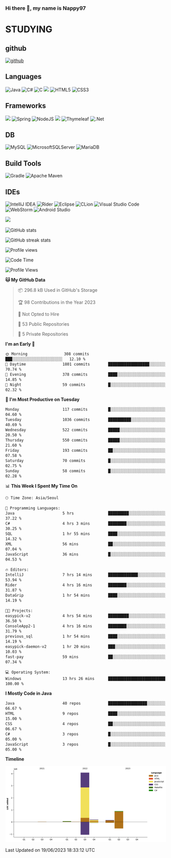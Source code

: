 ### Hi there 👋, my name is Nappy97

# STUDYING
## github
[<img src='https://cdn.jsdelivr.net/npm/simple-icons@3.0.1/icons/github.svg' alt='github' height='40'>](https://github.com/Nappy97)  

## Languages
![Java](https://img.shields.io/badge/java-%23ED8B00.svg?style=for-the-badge&logo=java&logoColor=white) ![C#](https://img.shields.io/badge/c%23-%23239120.svg?style=for-the-badge&logo=c-sharp&logoColor=white) ![C](https://img.shields.io/badge/c-%2300599C.svg?style=for-the-badge&logo=c&logoColor=white) <img src="https://img.shields.io/badge/javascript-F7DF1E?style=for-the-badge&logo=javascript&logoColor=black"> ![HTML5](https://img.shields.io/badge/html5-%23E34F26.svg?style=for-the-badge&logo=html5&logoColor=white) ![CSS3](https://img.shields.io/badge/css3-%231572B6.svg?style=for-the-badge&logo=css3&logoColor=white)

## Frameworks
<img src="https://img.shields.io/badge/bootstrap-7952B3?style=for-the-badge&logo=bootstrap&logoColor=white"> ![Spring](https://img.shields.io/badge/spring-%236DB33F.svg?style=for-the-badge&logo=spring&logoColor=white) ![NodeJS](https://img.shields.io/badge/node.js-6DA55F?style=for-the-badge&logo=node.js&logoColor=white) <img src="https://img.shields.io/badge/jQuery-0769AD?style=for-the-badge&logo=jquery&logoColor=white"> ![Thymeleaf](https://img.shields.io/badge/Thymeleaf-%23005C0F.svg?style=for-the-badge&logo=Thymeleaf&logoColor=white) ![.Net](https://img.shields.io/badge/.NET-5C2D91?style=for-the-badge&logo=.net&logoColor=white)

## DB
![MySQL](https://img.shields.io/badge/mysql-%2300f.svg?style=for-the-badge&logo=mysql&logoColor=white) ![MicrosoftSQLServer](https://img.shields.io/badge/Microsoft%20SQL%20Server-CC2927?style=for-the-badge&logo=microsoft%20sql%20server&logoColor=white) ![MariaDB](https://img.shields.io/badge/MariaDB-003545?style=for-the-badge&logo=mariadb&logoColor=white)

## Build Tools
![Gradle](https://img.shields.io/badge/Gradle-02303A.svg?style=for-the-badge&logo=Gradle&logoColor=white) ![Apache Maven](https://img.shields.io/badge/Apache%20Maven-C71A36?style=for-the-badge&logo=Apache%20Maven&logoColor=white)

## IDEs
![IntelliJ IDEA](https://img.shields.io/badge/IntelliJIDEA-000000.svg?style=for-the-badge&logo=intellij-idea&logoColor=white) ![Rider](https://img.shields.io/badge/Rider-000000.svg?style=for-the-badge&logo=Rider&logoColor=white&color=black&labelColor=crimson) ![Eclipse](https://img.shields.io/badge/Eclipse-FE7A16.svg?style=for-the-badge&logo=Eclipse&logoColor=white) ![CLion](https://img.shields.io/badge/CLion-black?style=for-the-badge&logo=clion&logoColor=white) ![Visual Studio Code](https://img.shields.io/badge/Visual%20Studio%20Code-0078d7.svg?style=for-the-badge&logo=visual-studio-code&logoColor=white) ![WebStorm](https://img.shields.io/badge/webstorm-143?style=for-the-badge&logo=webstorm&logoColor=white&color=black) ![Android Studio](https://img.shields.io/badge/Android%20Studio-3DDC84.svg?style=for-the-badge&logo=android-studio&logoColor=white)

<div>
  <img  src="https://github-readme-stats.vercel.app/api/top-langs/?username=Nappy97&langs_count=8&exclude_repo=Example-deep-learning-from-scratch&layout=compact&line_height=24&hide_border=true&title_color=d88e82&card_width=280">
<div>
  
![GitHub stats](https://github-readme-stats.vercel.app/api?username=Nappy97&show_icons=true)  

![GitHub streak stats](https://github-readme-streak-stats.herokuapp.com/?user=Nappy97)  

![Profile views](https://gpvc.arturio.dev/Nappy97)  

<!--START_SECTION:waka-->
![Code Time](http://img.shields.io/badge/Code%20Time-46%20hrs%2057%20mins-blue)

![Profile Views](http://img.shields.io/badge/Profile%20Views-8-blue)

**🐱 My GitHub Data** 

> 📦 296.8 kB Used in GitHub's Storage 
 > 
> 🏆 98 Contributions in the Year 2023
 > 
> 🚫 Not Opted to Hire
 > 
> 📜 53 Public Repositories 
 > 
> 🔑 5 Private Repositories 
 > 
**I'm an Early 🐤** 

```text
🌞 Morning                308 commits         ███░░░░░░░░░░░░░░░░░░░░░░   12.10 % 
🌆 Daytime                1801 commits        ██████████████████░░░░░░░   70.74 % 
🌃 Evening                378 commits         ████░░░░░░░░░░░░░░░░░░░░░   14.85 % 
🌙 Night                  59 commits          █░░░░░░░░░░░░░░░░░░░░░░░░   02.32 % 
```
📅 **I'm Most Productive on Tuesday** 

```text
Monday                   117 commits         █░░░░░░░░░░░░░░░░░░░░░░░░   04.60 % 
Tuesday                  1036 commits        ██████████░░░░░░░░░░░░░░░   40.69 % 
Wednesday                522 commits         █████░░░░░░░░░░░░░░░░░░░░   20.50 % 
Thursday                 550 commits         █████░░░░░░░░░░░░░░░░░░░░   21.60 % 
Friday                   193 commits         ██░░░░░░░░░░░░░░░░░░░░░░░   07.58 % 
Saturday                 70 commits          █░░░░░░░░░░░░░░░░░░░░░░░░   02.75 % 
Sunday                   58 commits          █░░░░░░░░░░░░░░░░░░░░░░░░   02.28 % 
```


📊 **This Week I Spent My Time On** 

```text
🕑︎ Time Zone: Asia/Seoul

💬 Programming Languages: 
Java                     5 hrs               █████████░░░░░░░░░░░░░░░░   37.22 % 
C#                       4 hrs 3 mins        ████████░░░░░░░░░░░░░░░░░   30.25 % 
SQL                      1 hr 55 mins        ████░░░░░░░░░░░░░░░░░░░░░   14.32 % 
XML                      56 mins             ██░░░░░░░░░░░░░░░░░░░░░░░   07.04 % 
JavaScript               36 mins             █░░░░░░░░░░░░░░░░░░░░░░░░   04.53 % 

🔥 Editors: 
IntelliJ                 7 hrs 14 mins       █████████████░░░░░░░░░░░░   53.94 % 
Rider                    4 hrs 16 mins       ████████░░░░░░░░░░░░░░░░░   31.87 % 
DataGrip                 1 hr 54 mins        ████░░░░░░░░░░░░░░░░░░░░░   14.19 % 

🐱‍💻 Projects: 
easypick-v2              4 hrs 54 mins       █████████░░░░░░░░░░░░░░░░   36.50 % 
ConsoleApp2-1            4 hrs 16 mins       ████████░░░░░░░░░░░░░░░░░   31.79 % 
previous_sql             1 hr 54 mins        ████░░░░░░░░░░░░░░░░░░░░░   14.19 % 
easypick-daemon-v2       1 hr 20 mins        ███░░░░░░░░░░░░░░░░░░░░░░   10.03 % 
fast-pay                 59 mins             ██░░░░░░░░░░░░░░░░░░░░░░░   07.34 % 

💻 Operating System: 
Windows                  13 hrs 26 mins      █████████████████████████   100.00 % 
```

**I Mostly Code in Java** 

```text
Java                     40 repos            █████████████████░░░░░░░░   66.67 % 
HTML                     9 repos             ████░░░░░░░░░░░░░░░░░░░░░   15.00 % 
CSS                      4 repos             ██░░░░░░░░░░░░░░░░░░░░░░░   06.67 % 
C#                       3 repos             █░░░░░░░░░░░░░░░░░░░░░░░░   05.00 % 
JavaScript               3 repos             █░░░░░░░░░░░░░░░░░░░░░░░░   05.00 % 
```



**Timeline**

![Lines of Code chart](https://raw.githubusercontent.com/Nappy97/Nappy97/main/assets/bar_graph.png)


 Last Updated on 19/06/2023 18:33:12 UTC
<!--END_SECTION:waka-->
